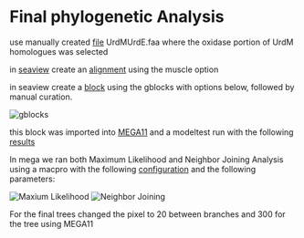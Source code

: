 # Final phylogenetic Analysis

use manually created [file](LINK) UrdMUrdE.faa where the oxidase portion of UrdM homologues was selected

in [seaview](link) create an [alignment](LINK) using the muscle option

in seaview create a [block](LINK) using the gblocks with options below, followed by manual curation.

![gblocks](https://github.com/suzumar/rima_analysis/blob/main/files/figures/gblocks.png)

this block was imported into [MEGA11](link) and a modeltest run with the following [results](link)

In mega we ran both Maximum Likelihood and Neighbor Joining Analysis using a macpro with the following [configuration]() and the following parameters: 

![Maxium Likelihood](https://github.com/suzumar/rima_analysis/blob/main/files/figures/gblocks.png)
![Neighbor Joining](https://github.com/suzumar/rima_analysis/blob/main/files/figures/gblocks.png)

For the final trees changed the pixel to 20 between branches and 300 for the tree using MEGA11